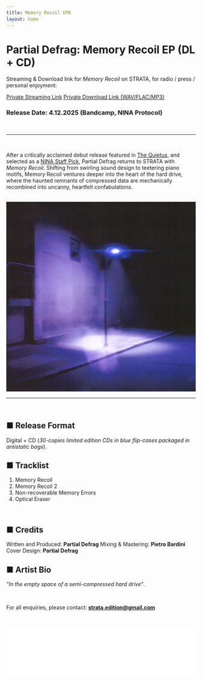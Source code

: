 ```yaml
---
title: Memory Recoil EPK
layout: home
---
```




# Partial Defrag: Memory Recoil EP (DL + CD)

Streaming & Download link for *Memory Recoil* on STRATA, for radio / press / personal enjoyment:

[Private Streaming Link](https://on.soundcloud.com/hJo3tjbgKlbsYyC57F)
[Private Download Link (WAV/FLAC/MP3)](https://drive.google.com/drive/folders/16noqMvtTAGF2rTSexMFTnEJdmYyMf9vQ?usp=sharing)
<br>
### Release Date: 4.12.2025 (Bandcamp, NINA Protocol)
<br>

---
<br>
  
After a critically acclaimed debut release featured in [The Quietus](https://thequietus.com/quietus-reviews/partial-defrag-scandisk-review/), and selected as a [NINA Staff Pick](https://www.ninaprotocol.com/articles/partial-defrag-scandisk), Partial Defrag returns to STRATA with *Memory Recoil*. Shifting from swirling sound design to teetering piano motifs, Memory Recoil ventures deeper into the heart of the hard drive, where the haunted remnants of compressed data are mechanically recombined into uncanny, heartfelt confabulations.

<br>
<img src="memoryRecoil_Cover.JPG" alt="Memory Recoil Cover" class="centered-image">
<br>

---
<br> 

## ■ Release Format
Digital + CD (*30-copies limited edition CDs in blue flip-cases packaged in antistatic bags*).
<br>


## ■ Tracklist
1. Memory Recoil
2. Memory Recoil 2
3. Non-recoverable Memory Errors
4. Optical Eraser

<br>
  
## ■ Credits
Written and Produced: **Partial Defrag**
Mixing & Mastering: **Pietro Bardini**
Cover Design: **Partial Defrag**
<br>
  
## ■ Artist Bio
*"In the empty space of a semi-compressed hard drive"*.

<br>

For all enquiries, please contact: **strata.edition@gmail.com**

<br>
<br>


<img src="logo.png" alt="Strata Logo" class="centered-logo">
